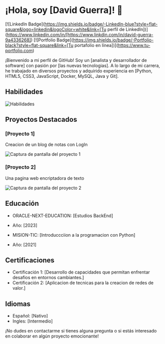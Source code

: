 # ¡Hola, soy [David Guerra]! 👋

[![LinkedIn Badge](https://img.shields.io/badge/-LinkedIn-blue?style=flat-square&logo=linkedin&logoColor=white&link=[Tu perfil de LinkedIn])](https://www.linkedin.com/in/[https://www.linkdin.com/in/david-guerra-9a4336268])
[![Portfolio Badge](https://img.shields.io/badge/-Portfolio-black?style=flat-square&link=[Tu portafolio en línea])](https://www.tu-portfolio.com)

¡Bienvenido a mi perfil de GitHub! Soy un [analista y desarrollador de software] con pasión por [las nuevas tecnologias]. A lo largo de mi carrera, he trabajado en diversos proyectos y adquirido experiencia en [Python, HTML5, CSS3, JavaScript, Docker, MySQL, Java y Git].

## Habilidades

![Habilidades](https://img.shields.io/badge/Habilidades-JavaScript%20%7C%20Python%20%7C%20HTML%20%7C%20CSS%20%7C%20React%20%7C%20Node.js%20%7C%20SQL%20%7C%20Git%20%7C%20AWS%20%7C%20Docker%20%7C%20Machine%20Learning%20%7C%20Data%20Visualization%20-%230077B5?style=for-the-badge)

## Proyectos Destacados

### [Proyecto 1]

Creacion de un blog de notas con LogIn

![Captura de pantalla del proyecto 1](screenshots/screenshot1.png)

### [Proyecto 2]

Una pagina web encriptadora de texto

![Captura de pantalla del proyecto 2](screenshots/screenshot2.png)


## Educación

- ORACLE-NEXT-EDUCATION: [Estudios BackEnd]
- Año: [2023]

- MISION-TIC: [Introduccciion a la programacion con Python]
- Año: [2021]

## Certificaciones

- Certificación 1: [Desarrollo de capacidades que permitan enfrentar desafios en entornos cambiantes.]
- Certificación 2: [Aplicacion de tecnicas para la creacion de redes de valor.]

## Idiomas

- Español: [Nativo]
- Ingles: [Intermedio]

¡No dudes en contactarme si tienes alguna pregunta o si estás interesado en colaborar en algún proyecto emocionante!

